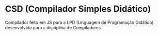 # CSD (Compilador Simples Didático)

 Compilador feito em JS para a LPD (Linguagem de Programação Didática) desenvolvido para a disciplina de Compiladores




